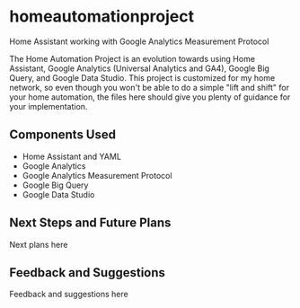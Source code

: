 # homeautomationproject
Home Assistant working with Google Analytics Measurement Protocol

The Home Automation Project is an evolution towards using Home Assistant, Google Analytics (Universal Analytics and GA4), Google Big Query, and Google Data Studio. This project is customized for my home network, so even though you won't be able to do a simple "lift and shift" for your home automation, the files here should give you plenty of guidance for your implementation.

## Components Used
- Home Assistant and YAML
- Google Analytics
- Google Analytics Measurement Protocol
- Google Big Query
- Google Data Studio

## Next Steps and Future Plans
Next plans here

## Feedback and Suggestions
Feedback and suggestions here
